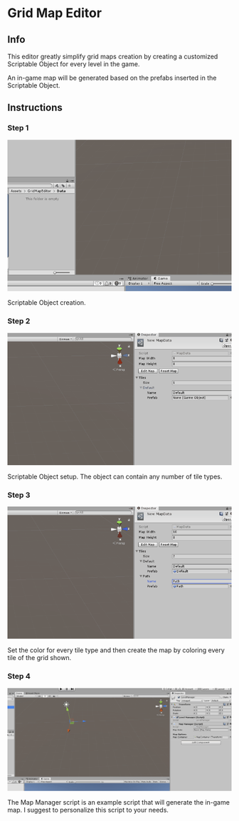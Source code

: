 # Grid Map Editor

## Info

This editor greatly simplify grid maps creation by creating a customized Scriptable Object for every level in the game.

An in-game map will be generated based on the prefabs inserted in the Scriptable Object.

## Instructions

### Step 1
    
![](DataCreation.gif)

Scriptable Object creation.

### Step 2

![](DataSetup.gif)

Scriptable Object setup. The object can contain any number of tile types.

### Step 3

![](MapColor.gif)

Set the color for every tile type and then create the map by coloring every tile of the grid shown.

### Step 4

![](MapCreation.gif)

The Map Manager script is an example script that will generate the in-game map. I suggest to personalize this script to your needs.